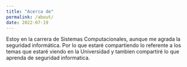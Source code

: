 ```yaml
---
title: "Acerca de"
permalink: /about/
date: 2022-07-19
---
```



Estoy en la carrera de Sistemas Computacionales, aunque me agrada la seguridad informática. Por lo que  estaré compartiendo lo referente a los temas que estaré viendo en la Universidad y tambien compartiré lo que aprenda de seguridad informatica.
